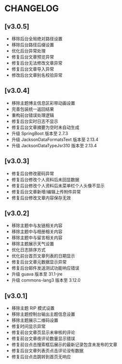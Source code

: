 ﻿# CHANGELOG

## [v3.0.5]

- 移除后台全局绝对路径设置
- 移除后台路径后缀设置
- 优化后台异常处理
- 修复后台文章预览异常
- 修复后台无法修改文章异常
- 修复后台文章导入异常
- 修改后台文章别名校验异常


## [v3.0.4]

- 移除主题博主信息区彩带动画设置
- 完善包装统一返回结果
- 重构前台错误处理逻辑
- 修复后台实时日志不显示
- 修复后台文章摘要为空时未自动生成
- 升级 SpringBoot 版本至 2.7.3
- 升级 JacksonDataFormatsText 版本至 2.13.4
- 升级 JacksonDataTypeJsr310 版本至 2.13.4


## [v3.0.3]

- 修复后台修改密码异常
- 修复后台修改个人资料后未回显数据
- 修复后台修改个人资料后未菜单栏个人头像不显示
- 修复后台文章新增/编辑上传附件异常
- 修复后台修改文章内容保存无效


## [v3.0.2]

- 移除主题中与友链相关内容
- 移除主题中与相册相关内容
- 移除主题中与留言相关内容
- 移除主题展示天气设置
- 优化日志排序方式
- 优化前台首页文章列表的日期显示
- 修复后台文章元数据显示异常
- 修复后台邮件发送测试功能响应错误
- 升级 guava 版本至 31.1-jre
- 升级 commons-lang3 版本至 3.12.0


## [v3.0.1] 

- 移除主题 RIP 模式设置
- 移除主题控制台输出主题信息设置
- 移除主题展示二维码设置
- 修复时间显示异常
- 修复前台文章页显示未审核的评论
- 修复前台文章夜评论数量显示错误
- 修复前台点击搜索框后展示的最新记录包含未发布的文章
- 修复后台文章列表页点击评论没有数据
- 修复后台点击跳转到首页无响应
